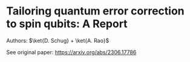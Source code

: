 # Tailoring quantum error correction to spin qubits: A Report
Authors: $\ket{D. Schug} + \ket{A. Rao}$

See original paper:
https://arxiv.org/abs/2306.17786
